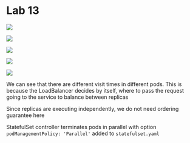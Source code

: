 # Lab 13

![](https://i.ibb.co/c8mLqM4/1.png)

![](https://i.ibb.co/X2hrnR2/2.png)

![](https://i.ibb.co/R6NbhgQ/3.png)

![](https://i.ibb.co/CPhSW6C/4.png)

![](https://i.ibb.co/B3ZxSQW/5.png)

We can see that there are different visit times in different pods. This is because the LoadBalancer decides by itself, where to pass the request going to the service to balance between replicas

Since replicas are executing independently, we do not need ordering guarantee here

StatefulSet controller terminates pods in parallel with option `podManagementPolicy: 'Parallel'` added to `statefulset.yaml`
